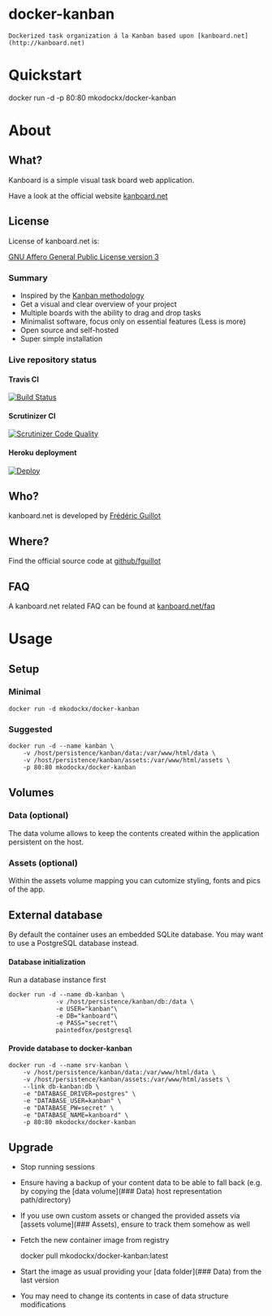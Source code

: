 # docker-kanban

    Dockerized task organization á la Kanban based upon [kanboard.net](http://kanboard.net)

# Quickstart

docker run -d -p 80:80 mkodockx/docker-kanban

# About

## What?

Kanboard is a simple visual task board web application.

Have a look at the official website [kanboard.net](http://kanboard.net/)

## License

License of kanboard.net is:

[GNU Affero General Public License version 3](http://www.gnu.org/licenses/agpl-3.0.txt)

### Summary

- Inspired by the [Kanban methodology](http://en.wikipedia.org/wiki/Kanban)
- Get a visual and clear overview of your project
- Multiple boards with the ability to drag and drop tasks
- Minimalist software, focus only on essential features (Less is more)
- Open source and self-hosted
- Super simple installation

### Live repository status

#### Travis CI

[![Build Status](https://travis-ci.org/fguillot/kanboard.svg)](https://travis-ci.org/fguillot/kanboard)

#### Scrutinizer CI

[![Scrutinizer Code Quality](https://scrutinizer-ci.com/g/fguillot/kanboard/badges/quality-score.png?s=2b6490781608657cc8c43d02285bfafb4f489528)](https://scrutinizer-ci.com/g/fguillot/kanboard/)

#### Heroku deployment

[![Deploy](https://www.herokucdn.com/deploy/button.png)](https://heroku.com/deploy)

## Who?

kanboard.net is developed by [Frédéric Guillot](http://fredericguillot.com/)

## Where?

Find the official source code at [github/fguillot](https://github.com/fguillot/kanboard)

## FAQ

A kanboard.net related FAQ can be found at [kanboard.net/faq](http://kanboard.net/faq)

# Usage

## Setup

### Minimal

    docker run -d mkodockx/docker-kanban

### Suggested

    docker run -d --name kanban \
        -v /host/persistence/kanban/data:/var/www/html/data \
        -v /host/persistence/kanban/assets:/var/www/html/assets \
        -p 80:80 mkodockx/docker-kanban

## Volumes

### Data (optional)

The data volume allows to keep the contents created within the application persistent on the host.

### Assets (optional)

Within the assets volume mapping you can cutomize styling, fonts and pics of the app.

## External database

By default the container uses an embedded SQLite database. You may want to use a PostgreSQL database instead.

#### Database initialization

Run a database instance first

    docker run -d --name db-kanban \
                 -v /host/persistence/kanban/db:/data \
                 -e USER="kanban"\
                 -e DB="kanboard"\
                 -e PASS="secret"\
                 paintedfox/postgresql

#### Provide database to docker-kanban

    docker run -d --name srv-kanban \
        -v /host/persistence/kanban/data:/var/www/html/data \
        -v /host/persistence/kanban/assets:/var/www/html/assets \
        --link db-kanban:db \
        -e "DATABASE_DRIVER=postgres" \
        -e "DATABASE_USER=kanban" \
        -e "DATABASE_PW=secret" \
        -e "DATABASE_NAME=kanboard" \
        -p 80:80 mkodockx/docker-kanban

## Upgrade

- Stop running sessions

- Ensure having a backup of your content data to be able to fall back (e.g. by copying the [data volume](### Data) host representation path/directory)

- If you use own custom assets or changed the provided assets via [assets volume](### Assets), ensure to track them somehow as well

- Fetch the new container image from registry

    docker pull mkodockx/docker-kanban:latest

- Start the image as usual providing your [data folder](### Data) from the last version

- You may need to change its contents in case of data structure modifications
